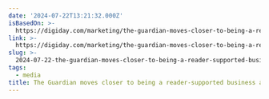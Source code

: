 ```yaml
---
date: '2024-07-22T13:21:32.000Z'
isBasedOn: >-
  https://digiday.com/marketing/the-guardian-moves-closer-to-being-a-reader-supported-business-as-it-launches-new-cooking-app/?utm_campaign=digidaydis&utm_medium=rss&utm_source=general-rss
link: >-
  https://digiday.com/marketing/the-guardian-moves-closer-to-being-a-reader-supported-business-as-it-launches-new-cooking-app/?utm_campaign=digidaydis&utm_medium=rss&utm_source=general-rss
slug: >-
  2024-07-22-the-guardian-moves-closer-to-being-a-reader-supported-business-as-it-launch
tags:
  - media
title: The Guardian moves closer to being a reader-supported business as it launch
---
```

 
